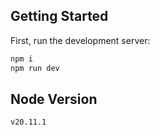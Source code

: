 ## Getting Started

First, run the development server:

```bash
npm i
npm run dev
```

## Node Version

```bash
v20.11.1
```
